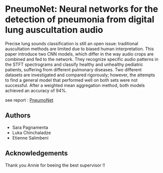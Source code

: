 # PneumoNet: Neural networks for the detection of pneumonia from digital lung auscultation audio


Precise lung sounds classification is still an open issue: traditional auscultation methods are
limited due to biased human interpretation. This paper introduce two CNN models, which differ in the way
audio crops are combined and fed to the network. They recognize specific audio patterns in the STFT
spectrograms and classify healthy and unhealthy pediatric patients, suffering from different pulmonary
diseases. Two different datasets are investigated and compared rigorously; however, the attempts to find a
general model that performed well on both sets were not successful. After a weighted mean aggregation method,
both models achieved an accuracy of 94%.

see report : [PneumoNet](https://github.com/CS-433/cs-433-project-2-deepnettonepanettone/blob/main/PneumoNet.pdf)

## Authors

* Sara Pagnamenta
* Luka Chinchaladze
* Etienne Salimbeni

## Acknowledgements

Thank you Annie for beeing the best supervisor !!
